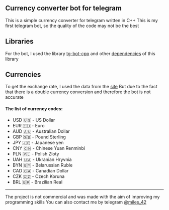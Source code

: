 ## Currency сonverter bot for telegram
This is a simple currency converter for telegram written in C++
This is my first telegram bot, so the quality of the code may not be the best
## Libraries
For the bot, I used the library [tg-bot-cpp](https://github.com/reo7sp/tgbot-cpp) and other [dependencies](https://github.com/reo7sp/tgbot-cpp#dependencies) of this library
## Currencies
To get the exchange rate, I used the data from the [site](https://www.cbr-xml-daily.ru/daily_json.js)
But due to the fact that there is a double currency conversion and therefore the bot is not accurate 
#### The list of currency codes:
* USD 🇺🇸 - US Dollar
* EUR 🇪🇺 - Euro
* AUD 🇦🇺 - Australian Dollar 
* GBP 🇬🇧 - Pound Sterling
* JPY 🇯🇵 - Japanese yen
* CNY 🇨🇳 - Chinese Yuan Renminbi
* PLN 🇵🇱 - Polish Zloty
* UAH 🇺🇦 - Ukranian Hryvnia
* BYN 🇧🇾 - Belarussian Ruble
* CAD 🇨🇦 - Canadian Dollar
* CZK 🇨🇿 - Czech Koruna
* BRL 🇧🇷 - Brazilian Real
___
The project is not commercial and was made with the aim of improving my programming skills
You can also contact me by telegram  [@miles_42](https://t.me/miles_42)

